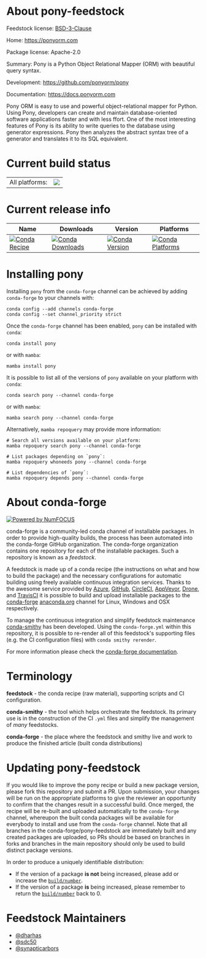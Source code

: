 About pony-feedstock
====================

Feedstock license: [BSD-3-Clause](https://github.com/conda-forge/pony-feedstock/blob/main/LICENSE.txt)

Home: https://ponyorm.com

Package license: Apache-2.0

Summary: Pony is a Python Object Relational Mapper (ORM) with beautiful query syntax.

Development: https://github.com/ponyorm/pony

Documentation: https://docs.ponyorm.com

Pony ORM is easy to use and powerful object-relational mapper
for Python. Using Pony, developers can create and maintain
database-oriented software applications faster and with less
ffort. One of the most interesting features of Pony is its
ability to write queries to the database using generator
expressions. Pony then analyzes the abstract syntax tree of
a generator and translates it to its SQL equivalent.


Current build status
====================


<table><tr><td>All platforms:</td>
    <td>
      <a href="https://dev.azure.com/conda-forge/feedstock-builds/_build/latest?definitionId=797&branchName=main">
        <img src="https://dev.azure.com/conda-forge/feedstock-builds/_apis/build/status/pony-feedstock?branchName=main">
      </a>
    </td>
  </tr>
</table>

Current release info
====================

| Name | Downloads | Version | Platforms |
| --- | --- | --- | --- |
| [![Conda Recipe](https://img.shields.io/badge/recipe-pony-green.svg)](https://anaconda.org/conda-forge/pony) | [![Conda Downloads](https://img.shields.io/conda/dn/conda-forge/pony.svg)](https://anaconda.org/conda-forge/pony) | [![Conda Version](https://img.shields.io/conda/vn/conda-forge/pony.svg)](https://anaconda.org/conda-forge/pony) | [![Conda Platforms](https://img.shields.io/conda/pn/conda-forge/pony.svg)](https://anaconda.org/conda-forge/pony) |

Installing pony
===============

Installing `pony` from the `conda-forge` channel can be achieved by adding `conda-forge` to your channels with:

```
conda config --add channels conda-forge
conda config --set channel_priority strict
```

Once the `conda-forge` channel has been enabled, `pony` can be installed with `conda`:

```
conda install pony
```

or with `mamba`:

```
mamba install pony
```

It is possible to list all of the versions of `pony` available on your platform with `conda`:

```
conda search pony --channel conda-forge
```

or with `mamba`:

```
mamba search pony --channel conda-forge
```

Alternatively, `mamba repoquery` may provide more information:

```
# Search all versions available on your platform:
mamba repoquery search pony --channel conda-forge

# List packages depending on `pony`:
mamba repoquery whoneeds pony --channel conda-forge

# List dependencies of `pony`:
mamba repoquery depends pony --channel conda-forge
```


About conda-forge
=================

[![Powered by
NumFOCUS](https://img.shields.io/badge/powered%20by-NumFOCUS-orange.svg?style=flat&colorA=E1523D&colorB=007D8A)](https://numfocus.org)

conda-forge is a community-led conda channel of installable packages.
In order to provide high-quality builds, the process has been automated into the
conda-forge GitHub organization. The conda-forge organization contains one repository
for each of the installable packages. Such a repository is known as a *feedstock*.

A feedstock is made up of a conda recipe (the instructions on what and how to build
the package) and the necessary configurations for automatic building using freely
available continuous integration services. Thanks to the awesome service provided by
[Azure](https://azure.microsoft.com/en-us/services/devops/), [GitHub](https://github.com/),
[CircleCI](https://circleci.com/), [AppVeyor](https://www.appveyor.com/),
[Drone](https://cloud.drone.io/welcome), and [TravisCI](https://travis-ci.com/)
it is possible to build and upload installable packages to the
[conda-forge](https://anaconda.org/conda-forge) [anaconda.org](https://anaconda.org/)
channel for Linux, Windows and OSX respectively.

To manage the continuous integration and simplify feedstock maintenance
[conda-smithy](https://github.com/conda-forge/conda-smithy) has been developed.
Using the ``conda-forge.yml`` within this repository, it is possible to re-render all of
this feedstock's supporting files (e.g. the CI configuration files) with ``conda smithy rerender``.

For more information please check the [conda-forge documentation](https://conda-forge.org/docs/).

Terminology
===========

**feedstock** - the conda recipe (raw material), supporting scripts and CI configuration.

**conda-smithy** - the tool which helps orchestrate the feedstock.
                   Its primary use is in the construction of the CI ``.yml`` files
                   and simplify the management of *many* feedstocks.

**conda-forge** - the place where the feedstock and smithy live and work to
                  produce the finished article (built conda distributions)


Updating pony-feedstock
=======================

If you would like to improve the pony recipe or build a new
package version, please fork this repository and submit a PR. Upon submission,
your changes will be run on the appropriate platforms to give the reviewer an
opportunity to confirm that the changes result in a successful build. Once
merged, the recipe will be re-built and uploaded automatically to the
`conda-forge` channel, whereupon the built conda packages will be available for
everybody to install and use from the `conda-forge` channel.
Note that all branches in the conda-forge/pony-feedstock are
immediately built and any created packages are uploaded, so PRs should be based
on branches in forks and branches in the main repository should only be used to
build distinct package versions.

In order to produce a uniquely identifiable distribution:
 * If the version of a package **is not** being increased, please add or increase
   the [``build/number``](https://docs.conda.io/projects/conda-build/en/latest/resources/define-metadata.html#build-number-and-string).
 * If the version of a package **is** being increased, please remember to return
   the [``build/number``](https://docs.conda.io/projects/conda-build/en/latest/resources/define-metadata.html#build-number-and-string)
   back to 0.

Feedstock Maintainers
=====================

* [@dharhas](https://github.com/dharhas/)
* [@sdc50](https://github.com/sdc50/)
* [@synapticarbors](https://github.com/synapticarbors/)

